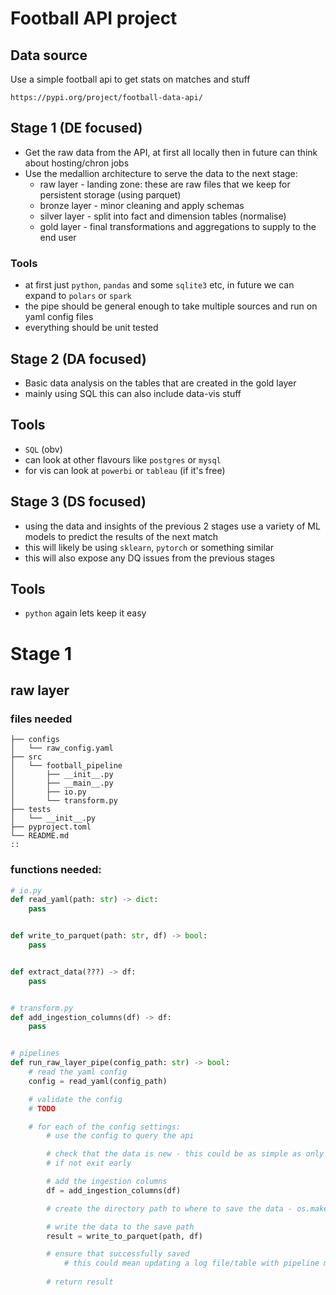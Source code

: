 # Football API project

## Data source
Use a simple football api to get stats on matches and stuff

`https://pypi.org/project/football-data-api/`

## Stage 1 (DE focused)
- Get the raw data from the API, at first all locally then in future can think about hosting/chron jobs
- Use the medallion architecture to serve the data to the next stage:
    - raw layer - landing zone: these are raw files that we keep for persistent storage (using parquet)
    - bronze layer - minor cleaning and apply schemas
    - silver layer - split into fact and dimension tables (normalise)
    - gold layer - final transformations and aggregations to supply to the end user

### Tools
- at first just `python`, `pandas` and some `sqlite3` etc, in future we can expand to `polars` or `spark`
- the pipe should be general enough to take multiple sources and run on yaml config files
- everything should be unit tested

## Stage 2 (DA focused)
- Basic data analysis on the tables that are created in the gold layer
- mainly using SQL this can also include data-vis stuff 

## Tools
- `SQL` (obv)
- can look at other flavours like `postgres` or `mysql`
- for vis can look at `powerbi` or `tableau` (if it's free)


## Stage 3 (DS focused)
- using the data and insights of the previous 2 stages use a variety of ML models to predict the results of the next match
- this will likely be using `sklearn`, `pytorch` or something similar
- this will also expose any DQ issues from the previous stages

## Tools
- `python` again lets keep it easy



# Stage 1

## raw layer


### files needed
```
├── configs
│   └── raw_config.yaml
├── src
│   └── football_pipeline
│       ├── __init__.py
│       ├── __main__.py
│       ├── io.py
│       └── transform.py
├── tests
│   └── __init__.py
├── pyproject.toml
└── README.md
::
```


### functions needed:
```python
# io.py
def read_yaml(path: str) -> dict:
    pass


def write_to_parquet(path: str, df) -> bool:
    pass


def extract_data(???) -> df:
    pass


# transform.py
def add_ingestion_columns(df) -> df:
    pass


# pipelines
def run_raw_layer_pipe(config_path: str) -> bool:
    # read the yaml config
    config = read_yaml(config_path)

    # validate the config 
    # TODO

    # for each of the config settings:
        # use the config to query the api

        # check that the data is new - this could be as simple as only querying the data with yesterday's date
        # if not exit early

        # add the ingestion columns
        df = add_ingestion_columns(df)

        # create the directory path to where to save the data - os.makedir(path, exist_ok=True)

        # write the data to the save path
        result = write_to_parquet(path, df)

        # ensure that successfully saved
            # this could mean updating a log file/table with pipeline metadata
        
        # return result  

```